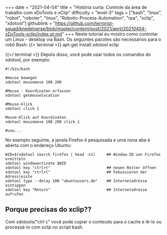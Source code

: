 +++
date = "2021-04-04"
title = "História curta: Controle da área de trabalho com xDoTools e xClip"
difficulty = "level-3"
tags = ["bash", "linux", "robot", "roboter", "linux", "Robotic-Process-Automation", "rpa", "xclip", "xdotool"]
githublink = "https://github.com/terrorist-squad/knedelverse/blob/master/content/post/2021/april/20210404-xDoTools-xclip/index.pt.md"
+++
Neste tutorial eu mostro como controlar um Linux - desktop via Bash. Os seguintes pacotes são necessários para o robô Bash:
{{< terminal >}}
apt-get install xdotool xclip

{{</ terminal >}}
Depois disso, você pode usar todos os comandos do xdotool, por exemplo:
```
#!/bin/bash

#mouse bewegen
xdotool mousemove 100 200 

#Mouse - Koordinaten erfassen
xdotool getmouselocation 

#Mouse-klick
xdotool click 1 

Mouse-Klick auf Koordinaten
xdotool mousemove 100 200 click 1 

#usw...

```
No exemplo seguinte, a janela Firefox é pesquisada e uma nova aba é aberta com o endereço Ubuntu:
```
WID=$(xdotool search firefox | head -n1)     ## Window-ID von Firefox ermitteln
xdotool windowactivate $WID
xdotool key "ctrl+t"                         ## neuen Reiter öffnen
xdotool key "ctrl+l"                         ## Fokussieren der Adressleiste
xdotool type --delay 100 "ubuntuusers.de"    ## Internetadresse eintippen
xdotool key "Return"                         ## Internetadresse aufrufen 

```

## Porque precisas do xclip??
Com xdotools/"ctrl c" você pode copiar o conteúdo para o cache e lê-lo ou processá-lo com xclip no script bash.

